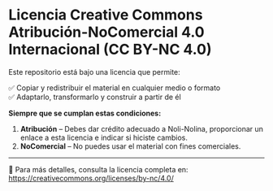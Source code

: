 # Licencia Creative Commons Atribución-NoComercial 4.0 Internacional (CC BY-NC 4.0)

Este repositorio está bajo una licencia que permite:

✅ Copiar y redistribuir el material en cualquier medio o formato  
✅ Adaptarlo, transformarlo y construir a partir de él  

**Siempre que se cumplan estas condiciones:**

1. **Atribución** – Debes dar crédito adecuado a Noli-Nolina, proporcionar un enlace a esta licencia e indicar si hiciste cambios.  
2. **NoComercial** – No puedes usar el material con fines comerciales.

---

📘 Para más detalles, consulta la licencia completa en:  
https://creativecommons.org/licenses/by-nc/4.0/
